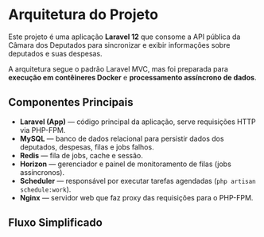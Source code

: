 # Arquitetura do Projeto

Este projeto é uma aplicação **Laravel 12** que consome a API pública da Câmara dos Deputados para sincronizar e exibir informações sobre deputados e suas despesas.

A arquitetura segue o padrão Laravel MVC, mas foi preparada para **execução em contêineres Docker** e **processamento assíncrono de dados**.

## Componentes Principais

- **Laravel (App)** — código principal da aplicação, serve requisições HTTP via PHP-FPM.
- **MySQL** — banco de dados relacional para persistir dados dos deputados, despesas, filas e jobs falhos.
- **Redis** — fila de jobs, cache e sessão.
- **Horizon** — gerenciador e painel de monitoramento de filas (jobs assíncronos).
- **Scheduler** — responsável por executar tarefas agendadas (`php artisan schedule:work`).
- **Nginx** — servidor web que faz proxy das requisições para o PHP-FPM.

## Fluxo Simplificado

